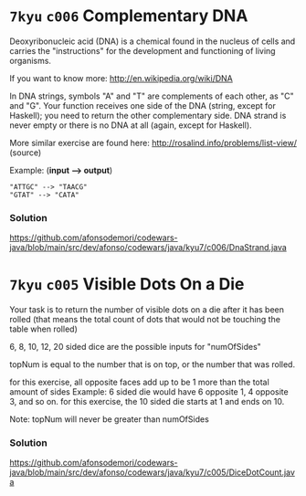 # `7kyu` `c006` Complementary DNA

Deoxyribonucleic acid (DNA) is a chemical found in the nucleus of cells and carries the "instructions" for the
development and functioning of living organisms.

If you want to know more: http://en.wikipedia.org/wiki/DNA

In DNA strings, symbols "A" and "T" are complements of each other, as "C" and "G". Your function receives one side of
the DNA (string, except for Haskell); you need to return the other complementary side. DNA strand is never empty or
there is no DNA at all (again, except for Haskell).

More similar exercise are found here: http://rosalind.info/problems/list-view/ (source)

Example: (**input --> output**)

```
"ATTGC" --> "TAACG"
"GTAT" --> "CATA"
```

### Solution

https://github.com/afonsodemori/codewars-java/blob/main/src/dev/afonso/codewars/java/kyu7/c006/DnaStrand.java

# `7kyu` `c005` Visible Dots On a Die

Your task is to return the number of visible dots on a die after it has been rolled (that means the total count of dots
that would not be touching the table when rolled)

6, 8, 10, 12, 20 sided dice are the possible inputs for "numOfSides"

topNum is equal to the number that is on top, or the number that was rolled.

for this exercise, all opposite faces add up to be 1 more than the total amount of sides Example: 6 sided die would have
6 opposite 1, 4 opposite 3, and so on. for this exercise, the 10 sided die starts at 1 and ends on 10.

Note: topNum will never be greater than numOfSides

### Solution

https://github.com/afonsodemori/codewars-java/blob/main/src/dev/afonso/codewars/java/kyu7/c005/DiceDotCount.java
